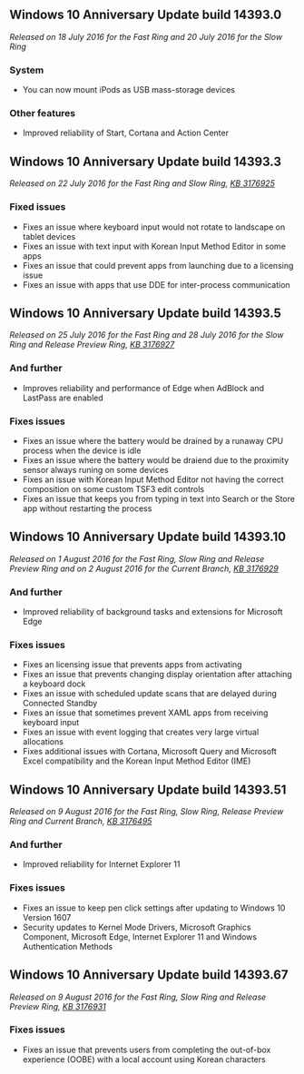 ## Windows 10 Anniversary Update build 14393.0
_Released on 18 July 2016 for the Fast Ring and 20 July 2016 for the Slow Ring_

### System
- You can now mount iPods as USB mass-storage devices

### Other features
- Improved reliability of Start, Cortana and Action Center

## Windows 10 Anniversary Update build 14393.3
_Released on 22 July 2016 for the Fast Ring and Slow Ring, [KB 3176925](https://support.microsoft.com/?kbid=3176925)_

### Fixed issues
- Fixes an issue where keyboard input would not rotate to landscape on tablet devices
- Fixes an issue with text input with Korean Input Method Editor in some apps
- Fixes an issue that could prevent apps from launching due to a licensing issue
- Fixes an issue with apps that use DDE for inter-process communication

## Windows 10 Anniversary Update build 14393.5
_Released on 25 July 2016 for the Fast Ring and 28 July 2016 for the Slow Ring and Release Preview Ring, [KB 3176927](https://support.microsoft.com/?kbid=3176927)_

### And further
- Improves reliability and performance of Edge when AdBlock and LastPass are enabled

### Fixes issues
- Fixes an issue where the battery would be drained by a runaway CPU process when the device is idle
- Fixes an issue where the battery would be draiend due to the proximity sensor always runing on some devices
- Fixes an issue with Korean Input Method Editor not having the correct composition on some custom TSF3 edit controls
- Fixes an issue that keeps you from typing in text into Search or the Store app without restarting the process

## Windows 10 Anniversary Update build 14393.10
_Released on 1 August 2016 for the Fast Ring, Slow Ring and Release Preview Ring and on 2 August 2016 for the Current Branch, [KB 3176929](https://support.microsoft.com/?kbid=3176929)_

### And further
- Improved reliability of background tasks and extensions for Microsoft Edge

### Fixes issues
- Fixes an licensing issue that prevents apps from activating
- Fixes an issue that prevents changing display orientation after attaching a keyboard dock
- Fixes an issue with scheduled update scans that are delayed during Connected Standby
- Fixes an issue that sometimes prevent XAML apps from receiving keyboard input
- Fixes an issue with event logging that creates very large virtual allocations
- Fixes additional issues with Cortana, Microsoft Query and Microsoft Excel compatibility and the Korean Input Method Editor (IME)

## Windows 10 Anniversary Update build 14393.51
_Released on 9 August 2016 for the Fast Ring, Slow Ring, Release Preview Ring and Current Branch, [KB 3176495](https://support.microsoft.com/?kbid=3176495)_

### And further
- Improved reliability for Internet Explorer 11

### Fixes issues
- Fixes an issue to keep pen click settings after updating to Windows 10 Version 1607
- Security updates to Kernel Mode Drivers, Microsoft Graphics Component, Microsoft Edge, Internet Explorer 11 and Windows Authentication Methods

## Windows 10 Anniversary Update build 14393.67
_Released on 9 August 2016 for the Fast Ring, Slow Ring and Release Preview Ring, [KB 3176931](https://support.microsoft.com/?kbid=3176931)_

### Fixes issues
- Fixes an issue that prevents users from completing the out-of-box experience (OOBE) with a local account using Korean characters